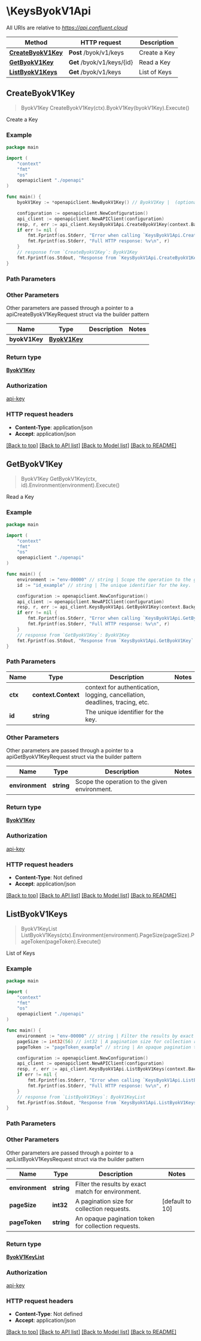 # \KeysByokV1Api

All URIs are relative to *https://api.confluent.cloud*

Method | HTTP request | Description
------------- | ------------- | -------------
[**CreateByokV1Key**](KeysByokV1Api.md#CreateByokV1Key) | **Post** /byok/v1/keys | Create a Key
[**GetByokV1Key**](KeysByokV1Api.md#GetByokV1Key) | **Get** /byok/v1/keys/{id} | Read a Key
[**ListByokV1Keys**](KeysByokV1Api.md#ListByokV1Keys) | **Get** /byok/v1/keys | List of Keys



## CreateByokV1Key

> ByokV1Key CreateByokV1Key(ctx).ByokV1Key(byokV1Key).Execute()

Create a Key



### Example

```go
package main

import (
    "context"
    "fmt"
    "os"
    openapiclient "./openapi"
)

func main() {
    byokV1Key := *openapiclient.NewByokV1Key() // ByokV1Key |  (optional)

    configuration := openapiclient.NewConfiguration()
    api_client := openapiclient.NewAPIClient(configuration)
    resp, r, err := api_client.KeysByokV1Api.CreateByokV1Key(context.Background()).ByokV1Key(byokV1Key).Execute()
    if err != nil {
        fmt.Fprintf(os.Stderr, "Error when calling `KeysByokV1Api.CreateByokV1Key``: %v\n", err)
        fmt.Fprintf(os.Stderr, "Full HTTP response: %v\n", r)
    }
    // response from `CreateByokV1Key`: ByokV1Key
    fmt.Fprintf(os.Stdout, "Response from `KeysByokV1Api.CreateByokV1Key`: %v\n", resp)
}
```

### Path Parameters



### Other Parameters

Other parameters are passed through a pointer to a apiCreateByokV1KeyRequest struct via the builder pattern


Name | Type | Description  | Notes
------------- | ------------- | ------------- | -------------
 **byokV1Key** | [**ByokV1Key**](ByokV1Key.md) |  | 

### Return type

[**ByokV1Key**](byok.v1.Key.md)

### Authorization

[api-key](../README.md#api-key)

### HTTP request headers

- **Content-Type**: application/json
- **Accept**: application/json

[[Back to top]](#) [[Back to API list]](../README.md#documentation-for-api-endpoints)
[[Back to Model list]](../README.md#documentation-for-models)
[[Back to README]](../README.md)


## GetByokV1Key

> ByokV1Key GetByokV1Key(ctx, id).Environment(environment).Execute()

Read a Key



### Example

```go
package main

import (
    "context"
    "fmt"
    "os"
    openapiclient "./openapi"
)

func main() {
    environment := "env-00000" // string | Scope the operation to the given environment.
    id := "id_example" // string | The unique identifier for the key.

    configuration := openapiclient.NewConfiguration()
    api_client := openapiclient.NewAPIClient(configuration)
    resp, r, err := api_client.KeysByokV1Api.GetByokV1Key(context.Background(), id).Environment(environment).Execute()
    if err != nil {
        fmt.Fprintf(os.Stderr, "Error when calling `KeysByokV1Api.GetByokV1Key``: %v\n", err)
        fmt.Fprintf(os.Stderr, "Full HTTP response: %v\n", r)
    }
    // response from `GetByokV1Key`: ByokV1Key
    fmt.Fprintf(os.Stdout, "Response from `KeysByokV1Api.GetByokV1Key`: %v\n", resp)
}
```

### Path Parameters


Name | Type | Description  | Notes
------------- | ------------- | ------------- | -------------
**ctx** | **context.Context** | context for authentication, logging, cancellation, deadlines, tracing, etc.
**id** | **string** | The unique identifier for the key. | 

### Other Parameters

Other parameters are passed through a pointer to a apiGetByokV1KeyRequest struct via the builder pattern


Name | Type | Description  | Notes
------------- | ------------- | ------------- | -------------
 **environment** | **string** | Scope the operation to the given environment. | 


### Return type

[**ByokV1Key**](byok.v1.Key.md)

### Authorization

[api-key](../README.md#api-key)

### HTTP request headers

- **Content-Type**: Not defined
- **Accept**: application/json

[[Back to top]](#) [[Back to API list]](../README.md#documentation-for-api-endpoints)
[[Back to Model list]](../README.md#documentation-for-models)
[[Back to README]](../README.md)


## ListByokV1Keys

> ByokV1KeyList ListByokV1Keys(ctx).Environment(environment).PageSize(pageSize).PageToken(pageToken).Execute()

List of Keys



### Example

```go
package main

import (
    "context"
    "fmt"
    "os"
    openapiclient "./openapi"
)

func main() {
    environment := "env-00000" // string | Filter the results by exact match for environment.
    pageSize := int32(56) // int32 | A pagination size for collection requests. (optional) (default to 10)
    pageToken := "pageToken_example" // string | An opaque pagination token for collection requests. (optional)

    configuration := openapiclient.NewConfiguration()
    api_client := openapiclient.NewAPIClient(configuration)
    resp, r, err := api_client.KeysByokV1Api.ListByokV1Keys(context.Background()).Environment(environment).PageSize(pageSize).PageToken(pageToken).Execute()
    if err != nil {
        fmt.Fprintf(os.Stderr, "Error when calling `KeysByokV1Api.ListByokV1Keys``: %v\n", err)
        fmt.Fprintf(os.Stderr, "Full HTTP response: %v\n", r)
    }
    // response from `ListByokV1Keys`: ByokV1KeyList
    fmt.Fprintf(os.Stdout, "Response from `KeysByokV1Api.ListByokV1Keys`: %v\n", resp)
}
```

### Path Parameters



### Other Parameters

Other parameters are passed through a pointer to a apiListByokV1KeysRequest struct via the builder pattern


Name | Type | Description  | Notes
------------- | ------------- | ------------- | -------------
 **environment** | **string** | Filter the results by exact match for environment. | 
 **pageSize** | **int32** | A pagination size for collection requests. | [default to 10]
 **pageToken** | **string** | An opaque pagination token for collection requests. | 

### Return type

[**ByokV1KeyList**](byok.v1.KeyList.md)

### Authorization

[api-key](../README.md#api-key)

### HTTP request headers

- **Content-Type**: Not defined
- **Accept**: application/json

[[Back to top]](#) [[Back to API list]](../README.md#documentation-for-api-endpoints)
[[Back to Model list]](../README.md#documentation-for-models)
[[Back to README]](../README.md)

